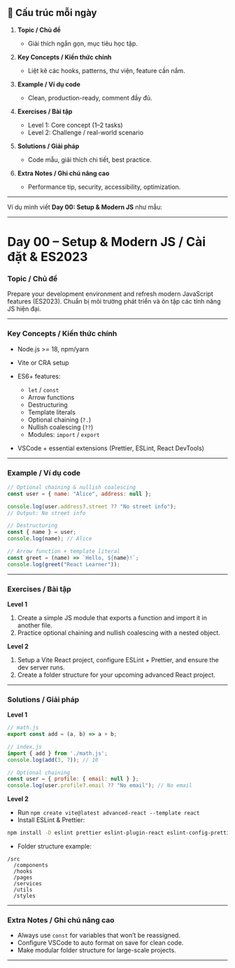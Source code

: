 ## 🔹 Cấu trúc mỗi ngày

1. **Topic / Chủ đề**

   * Giải thích ngắn gọn, mục tiêu học tập.

2. **Key Concepts / Kiến thức chính**

   * Liệt kê các hooks, patterns, thư viện, feature cần nắm.

3. **Example / Ví dụ code**

   * Clean, production-ready, comment đầy đủ.

4. **Exercises / Bài tập**

   * Level 1: Core concept (1–2 tasks)
   * Level 2: Challenge / real-world scenario

5. **Solutions / Giải pháp**

   * Code mẫu, giải thích chi tiết, best practice.

6. **Extra Notes / Ghi chú nâng cao**

   * Performance tip, security, accessibility, optimization.

---

Ví dụ mình viết **Day 00: Setup & Modern JS** như mẫu:

---

# Day 00 – Setup & Modern JS / Cài đặt & ES2023

### Topic / Chủ đề

Prepare your development environment and refresh modern JavaScript features (ES2023).
Chuẩn bị môi trường phát triển và ôn tập các tính năng JS hiện đại.

---

### Key Concepts / Kiến thức chính

* Node.js >= 18, npm/yarn
* Vite or CRA setup
* ES6+ features:

  * `let` / `const`
  * Arrow functions
  * Destructuring
  * Template literals
  * Optional chaining (`?.`)
  * Nullish coalescing (`??`)
  * Modules: `import` / `export`
* VSCode + essential extensions (Prettier, ESLint, React DevTools)

---

### Example / Ví dụ code

```js
// Optional chaining & nullish coalescing
const user = { name: "Alice", address: null };

console.log(user.address?.street ?? "No street info");
// Output: No street info

// Destructuring
const { name } = user;
console.log(name); // Alice

// Arrow function + template literal
const greet = (name) => `Hello, ${name}!`;
console.log(greet("React Learner"));
```

---

### Exercises / Bài tập

**Level 1**

1. Create a simple JS module that exports a function and import it in another file.
2. Practice optional chaining and nullish coalescing with a nested object.

**Level 2**

1. Setup a Vite React project, configure ESLint + Prettier, and ensure the dev server runs.
2. Create a folder structure for your upcoming advanced React project.

---

### Solutions / Giải pháp

**Level 1**

```js
// math.js
export const add = (a, b) => a + b;

// index.js
import { add } from './math.js';
console.log(add(3, 7)); // 10

// Optional chaining
const user = { profile: { email: null } };
console.log(user.profile?.email ?? "No email"); // No email
```

**Level 2**

* Run `npm create vite@latest advanced-react --template react`
* Install ESLint & Prettier:

```bash
npm install -D eslint prettier eslint-plugin-react eslint-config-prettier
```

* Folder structure example:

```
/src
  /components
  /hooks
  /pages
  /services
  /utils
  /styles
```

---

### Extra Notes / Ghi chú nâng cao

* Always use `const` for variables that won’t be reassigned.
* Configure VSCode to auto format on save for clean code.
* Make modular folder structure for large-scale projects.

---